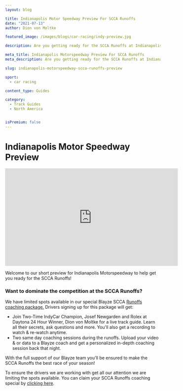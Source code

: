 ```yaml
---
layout: blog

title: Indianapolis Motor Speedway Preview For SCCA Runoffs
date: "2021-07-13"
author: Dion von Moltke

featured_image: /images/blogs/car-racing/indy-preview.jpg

description: Are you getting ready for the SCCA Runoffs at Indianapolis Motorspeedway?  Then our Blayze track preview gives you the perfect welcome to Indy and helps you hit the ground running before you even get on track.

meta_title: Indianapolis Motorspeedway Preview For SCCA Runoffs
meta_description: Are you getting ready for the SCCA Runoffs at Indianapolis Motorspeedway?  Then our Blayze track preview gives you the perfect welcome to Indy and helps you hit the ground running before you even get on track.

slug: indianapolis-motorspeedway-scca-runoffs-preview

sport:
  - car racing

content_type: Guides

category:
  - Track Guides
  - North America


isPremium: false
---
```

# Indianapolis Motor Speedway Preview

<iframe title="Blog iFrame" width="560" height="315" src="https://www.youtube.com/embed/bhjvpPN4ytU" frameborder="0" allow="accelerometer; autoplay; clipboard-write; encrypted-media; gyroscope; picture-in-picture" allowfullscreen></iframe>



Welcome to our short preview for Indianapolis Motorspeedway to help get you ready for the SCCA Runoffs!



### Want to dominate the competition at the SCCA Runoffs?

We have limited spots available in our special Blayze SCCA [Runoffs coaching package.](https://blayze.io/lp/runoffs-22/)  Drivers signing up for this package will get:

- Join Two-Time IndyCar Champion, Josef Newgarden and Rolex at Daytona 24 Hour Winner, Dion von Moltke for a live track guide.  Learn all their secrets, ask questions and more.  You'll also get a recording to watch & re-watch anytime.
- Two same day coaching sessions during the runoffs.  Upload your video & or data to a Blayze coach and get a personalized in-depth coaching session back that night.

With the full support of our Blayze team you'll be ensured to make the SCCA Runoffs the best race of your season!

To ensure the drivers we are working with get all our attention we are limiting the spots available.  You can claim your SCCA Runoffs coaching special by [clicking here](https://blayze.io/lp/runoffs-22/).